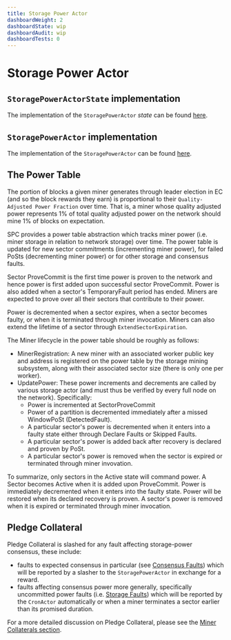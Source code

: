 ```yaml
---
title: Storage Power Actor
dashboardWeight: 2
dashboardState: wip
dashboardAudit: wip
dashboardTests: 0
---
```


# Storage Power Actor

## `StoragePowerActorState` implementation

The implementation of the `StoragePowerActor` _state_ can be found [here](https://github.com/filecoin-project/specs-actors/blob/master/actors/builtin/power/power_state.go).

## `StoragePowerActor` implementation

The implementation of the `StoragePowerActor` can be found [here](https://github.com/filecoin-project/specs-actors/blob/master/actors/builtin/power/power_actor.go).

## The Power Table

The portion of blocks a given miner generates through leader election in EC (and so the block rewards they earn) is proportional to their `Quality-Adjusted Power Fraction` over time. That is, a miner whose quality adjusted power represents 1% of total quality adjusted power on the network should mine 1% of blocks on expectation.

SPC provides a power table abstraction which tracks miner power (i.e. miner storage in relation to network storage) over time. The power table is updated for new sector commitments (incrementing miner power), for failed PoSts (decrementing miner power) or for other storage and consensus faults.

Sector ProveCommit is the first time power is proven to the network and hence power is first added upon successful sector ProveCommit. Power is also added when a sector's TemporaryFault period has ended. Miners are expected to prove over all their sectors that contribute to their power. 

Power is decremented when a sector expires, when a sector becomes faulty, or when it is terminated through miner invocation. Miners can also extend the lifetime of a sector through `ExtendSectorExpiration`.

The Miner lifecycle in the power table should be roughly as follows:

- MinerRegistration: A new miner with an associated worker public key and address is registered on the power table by the storage mining subsystem, along with their associated sector size (there is only one per worker).
- UpdatePower: These power increments and decrements are called by various storage actor (and must thus be verified by every full node on the network). Specifically:
    - Power is incremented at SectorProveCommit
    - Power of a partition is decremented immediately after a missed WindowPoSt (DetectedFault).
    - A particular sector's power is decremented when it enters into a faulty state either through Declare Faults or Skipped Faults.
    - A particular sector's power is added back after recovery is declared and proven by PoSt. 
    - A particular sector's power is removed when the sector is expired or terminated through miner invovation.

To summarize, only sectors in the Active state will command power. A Sector becomes Active when it is added upon ProveCommit. Power is immediately decremented when it enters into the faulty state. Power will be restored when its declared recovery is proven. A sector's power is removed when it is expired or terminated through miner invocation. 

## Pledge Collateral

Pledge Collateral is slashed for any fault affecting storage-power consensus, these include:

- faults to expected consensus in particular (see [Consensus Faults](expected_consensus#consensus-faults))  which will be reported by a slasher to the `StoragePowerActor` in exchange for a reward.
- faults affecting consensus power more generally, specifically uncommitted power faults (i.e. [Storage Faults](faults#storage-faults)) which will be reported by the `CronActor` automatically or when a miner terminates a sector earlier than its promised duration.

For a more detailed discussion on Pledge Collateral, please see the [Miner Collaterals section](filecoin_mining#miner_collaterals).